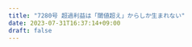 ```yaml
---
title: "7280号 超過利益は「閾値超え」からしか生まれない"
date: 2023-07-31T16:37:14+09:00
draft: false
---
```


```
```

```
```
